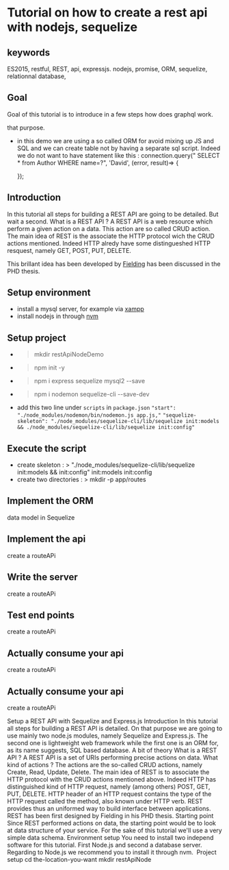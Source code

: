 # Tutorial on how to create a rest api with nodejs, sequelize

## keywords
ES2015, restful, REST, api, expressjs. nodejs, promise, ORM, sequelize, relationnal database,


## Goal
  Goal of this tutorial is to introduce in a few steps how does graphql work.

  that purpose.
  * in this demo we are using a so called ORM for avoid mixing up JS and SQL and we can create table not by having a separate sql script. Indeed we do not want to have statement like this :
    connection.query(" SELECT * from Author WHERE name=?", 'David', (error, result)=> {

    });

## Introduction
In this tutorial all steps for building a REST API are going to be detailed. But wait a second. What is a REST API ? A REST API is a web resource which perform a given action on a data.
This action are so called CRUD action. The main idea of REST is the associate the HTTP protocol wich the CRUD actions mentioned. Indeed HTTP alredy have some distingueshed HTTP resquest, namely
GET, POST, PUT, DELETE.

This brillant idea has been developed by [Fielding](https://de.wikipedia.org/wiki/Roy_Fielding) has been discussed in the PHD thesis. 

## Setup environment

  * install a mysql server, for example via [xampp](https://www.apachefriends.org/index.html)
  * install nodejs in through [nvm](https://github.com/creationix/nvm)

## Setup project
  * > mkdir restApiNodeDemo
  * > npm init -y
  * > npm i express sequelize mysql2 --save
  * > npm i nodemon sequelize-cli --save-dev
  * add this two line under `scripts` in `package.json`
        `"start": "./node_modules/nodemon/bin/nodemon.js app.js,"`
        `"sequelize-skeleton": "./node_modules/sequelize-cli/lib/sequelize init:models && ./node_modules/sequelize-cli/lib/sequelize init:config"`        

## Execute the script
  * create skeleton : >  "./node_modules/sequelize-cli/lib/sequelize init:models && init:config" init:models init:config
  * create two directories : > mkdir -p app/routes 

## Implement the ORM 
  data model in Sequelize

## Implement the api
  create a routeAPi

## Write the server
  create a routeAPi

## Test end points
  create a routeAPi

## Actually consume your api
  create a routeAPi

## Actually consume your api
  create a routeAPi







Setup a REST API with Sequelize and Express.js
Introduction
In this tutorial all steps for building a REST API is  detailed. On that purpose we are going to use mainly two node.js modules, namely Sequelize and Express.js. The second one is lightweight web framework while the first one is an ORM for, as its name suggests, SQL based database.
A bit of theory
What is a REST API ? A REST API is a set of URIs performing precise actions on data.
What kind of actions ? The actions are the so-called CRUD actions, namely Create, Read, Update, Delete. The main idea of REST is to associate the HTTP protocol with the CRUD actions mentioned above. Indeed HTTP has distinguished kind of HTTP request, namely (among others) POST, GET, PUT, DELETE. HTTP header of an HTTP request contains the type of the HTTP request called the method, also known under HTTP verb.
REST provides thus an uniformed way to build interface between applications. REST has been first designed by Fielding in his PHD thesis.
Starting point
Since REST performed actions on data, the starting point would be to look at data structure of your service. For the sake of this tutorial we'll use a very simple data schema.
Environment setup
You need to install two independ software for this tutorial. First Node.js and second a database server. Regarding to Node.js we recommend you to install it through nvm. 
Project setup
cd the-location-you-want
mkdir restApiNode